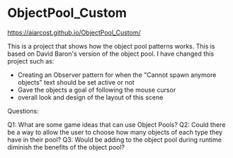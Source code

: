 # ObjectPool_Custom

https://aiarcost.github.io/ObjectPool_Custom/

This is a project that shows how the object pool patterns works. This is based on David Baron's version of the object pool. I have changed this project such as:

 - Creating an Observer pattern for when the "Cannot spawn anymore objects" text should be set active or not 
 - Gave the objects a goal of following the mouse cursor
 - overall look and design of the layout of this scene


Questions: 

Q1: What are some game ideas that can use Object Pools?
Q2: Could there be a way to allow the user to choose how many objects of each type they have in their pool?
Q3: Would be adding to the object pool during runtime diminish the benefits of the object pool?
